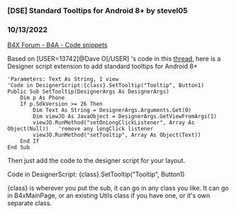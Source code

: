### [DSE]  Standard Tooltips for Android 8+ by stevel05
### 10/13/2022
[B4X Forum - B4A - Code snippets](https://www.b4x.com/android/forum/threads/143481/)

Based on [USER=13742]@Dave O[/USER] 's code in this [thread](https://www.b4x.com/android/forum/threads/standard-tooltips-for-android-8.143440/), here is a Designer script extension to add standard tooltips for Android 8+  
  

```B4X
'Parameters: Text As String, 1 view  
'Code in DesignerScript:{class}.SetTooltip("Tooltip", Button1)  
Public Sub SetTooltip(DesignerArgs As DesignerArgs)  
    Dim p As Phone  
    If p.SdkVersion >= 26 Then  
        Dim Text As String = DesignerArgs.Arguments.Get(0)  
        Dim viewJO As JavaObject = DesignerArgs.GetViewFromArgs(1)  
        viewJO.RunMethod("setOnLongClickListener", Array As Object(Null))   'remove any longClick listener  
        viewJO.RunMethod("setTooltip", Array As Object(Text))  
    End If  
End Sub
```

  
  
Then just add the code to the designer script for your layout.  
  
Code in DesignerScript: {class}.SetTooltip("Tooltip", Button1)  
  
{class} is wherever you put the sub, it can go in any class you like. It can go in B4xMainPage, or an existing Utils class if you have one, or it's own separate class.